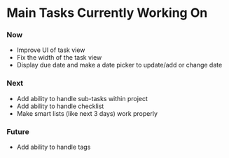 # Main Tasks Currently Working On

### Now
- Improve UI of task view
- Fix the width of the task view
- Display due date and make a date picker to update/add or change date

### Next

- Add ability to handle sub-tasks within project
- Add ability to handle checklist
- Make smart lists (like next 3 days) work properly

### Future

- Add ability to handle tags
